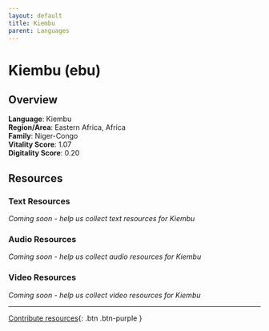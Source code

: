 ```yaml
---
layout: default
title: Kiembu
parent: Languages
---
```


# Kiembu (ebu)

## Overview

**Language**: Kiembu  
**Region/Area**: Eastern Africa, Africa  
**Family**: Niger-Congo  
**Vitality Score**: 1.07  
**Digitality Score**: 0.20  

## Resources

### Text Resources
*Coming soon - help us collect text resources for Kiembu*

### Audio Resources
*Coming soon - help us collect audio resources for Kiembu*

### Video Resources
*Coming soon - help us collect video resources for Kiembu*

---

[Contribute resources](https://fairtrain.github.io/){: .btn .btn-purple }
